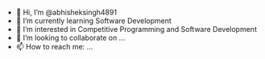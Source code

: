 - 👋 Hi, I’m @abhisheksingh4891
- 🌱 I’m currently learning Software Development
- 🔭 I’m interested in Competitive Programming and Software Development
- 👯 I’m looking to collaborate on ...
- 📫 How to reach me: ...

<!---
abhisheksingh4891/abhisheksingh4891 is a ✨ special ✨ repository because its `README.md` (this file) appears on your GitHub profile.
--->
